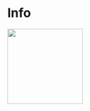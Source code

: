 # Info

<img align="left" height="170px" src="https://github-readme-stats.vercel.app/api/top-langs/?username=sk-uma&layout=compact" />
